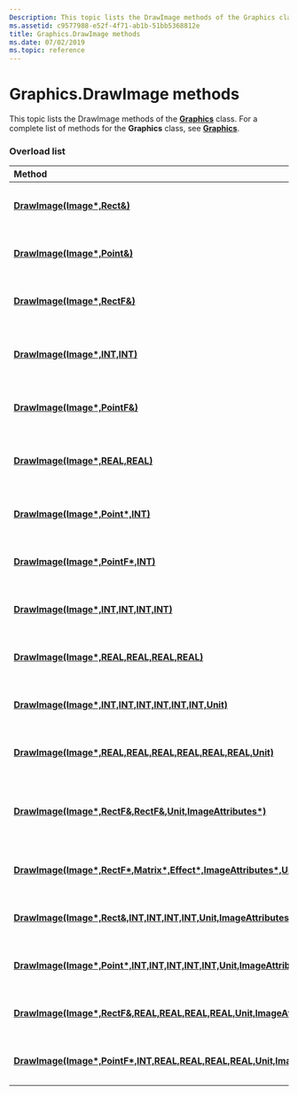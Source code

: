 ```yaml
---
Description: This topic lists the DrawImage methods of the Graphics class. For a complete list of methods for the Graphics class, see Graphics.
ms.assetid: c9577988-e52f-4f71-ab1b-51bb5368812e
title: Graphics.DrawImage methods
ms.date: 07/02/2019
ms.topic: reference
---
```


# Graphics.DrawImage methods

This topic lists the DrawImage methods of the [**Graphics**](/windows/win32/api/gdiplusgraphics/nl-gdiplusgraphics-graphics) class. For a complete list of methods for the **Graphics** class, see [**Graphics**](/windows/win32/api/gdiplusgraphics/nl-gdiplusgraphics-graphics).

### Overload list



| Method                                                                                                                                                                                                           | Description                                                                                                                                                                                        |
|:-----------------------------------------------------------------------------------------------------------------------------------------------------------------------------------------------------------------|:---------------------------------------------------------------------------------------------------------------------------------------------------------------------------------------------------|
| [**DrawImage(Image\*,Rect&)**](/windows/win32/api/gdiplusgraphics/nf-gdiplusgraphics-graphics-drawimage(inimage_inconstrect_))                                                                                                                     | The [**Graphics::DrawImage**](/windows/win32/api/gdiplusgraphics/nf-gdiplusgraphics-graphics-drawimage(inimage_inconstrect_)) method draws an image.<br/>                                                                      |
| [**DrawImage(Image\*,Point&)**](/windows/win32/api/gdiplusgraphics/nf-gdiplusgraphics-graphics-drawimage(inimage_inconstpoint_))                                                                                                                  | The [**Graphics::DrawImage**](/windows/win32/api/gdiplusgraphics/nf-gdiplusgraphics-graphics-drawimage(inimage_inconstpoint_)) method draws an image.<br/>                                                                    |
| [**DrawImage(Image\*,RectF&)**](/windows/win32/api/gdiplusgraphics/nf-gdiplusgraphics-graphics-drawimage(inimage_inconstrectf_))                                                                                                                   | The [**Graphics::DrawImage**](/windows/win32/api/gdiplusgraphics/nf-gdiplusgraphics-graphics-drawimage(inimage_inconstrectf_)) method draws an image.<br/>                                                                     |
| [**DrawImage(Image\*,INT,INT)**](/windows/win32/api/gdiplusgraphics/nf-gdiplusgraphics-graphics-drawimage(inimage_inint_inint))                                                                                                                 | The [**Graphics::DrawImage**](/windows/win32/api/gdiplusgraphics/nf-gdiplusgraphics-graphics-drawimage(inimage_inint_inint)) method draws an image at a specified location.<br/>                                            |
| [**DrawImage(Image\*,PointF&)**](/previous-versions//ms536035(v=vs.85))                                                                                                                | The [**Graphics::DrawImage**](/previous-versions//ms536035(v=vs.85)) method draws an image.<br/>                                                                   |
| [**DrawImage(Image\*,REAL,REAL)**](/windows/win32/api/gdiplusgraphics/nf-gdiplusgraphics-graphics-drawimage(inimage_inreal_inreal))                                                                                                             | The [**Graphics::DrawImage**](/windows/win32/api/gdiplusgraphics/nf-gdiplusgraphics-graphics-drawimage(inimage_inreal_inreal)) method draws an image at a specified location.<br/>                                          |
| [**DrawImage(Image\*,Point\*,INT)**](/windows/win32/api/gdiplusgraphics/nf-gdiplusgraphics-graphics-drawimage(inimage_inconstpoint_inint))                                                                                              | The [**Graphics::DrawImage**](/windows/win32/api/gdiplusgraphics/nf-gdiplusgraphics-graphics-drawimage(inimage_inconstpoint_inint)) method draws an image.<br/>                                                     |
| [**DrawImage(Image\*,PointF\*,INT)**](/windows/win32/api/gdiplusgraphics/nf-gdiplusgraphics-graphics-drawimage(inimage_inconstpointf_inint))                                                                                            | The [**Graphics::DrawImage**](/windows/win32/api/gdiplusgraphics/nf-gdiplusgraphics-graphics-drawimage(inimage_inconstpointf_inint)) method draws an image.<br/>                                                    |
| [**DrawImage(Image\*,INT,INT,INT,INT)**](/windows/win32/api/gdiplusgraphics/nf-gdiplusgraphics-graphics-drawimage(inimage_inint_inint_inint_inint))                                                                                    | The [**Graphics::DrawImage**](/windows/win32/api/gdiplusgraphics/nf-gdiplusgraphics-graphics-drawimage(inimage_inint_inint_inint_inint)) method draws an image.<br/>                                               |
| [**DrawImage(Image\*,REAL,REAL,REAL,REAL)**](/windows/win32/api/gdiplusgraphics/nf-gdiplusgraphics-graphics-drawimage(inimage_inreal_inreal_inreal_inreal))                                                                            | The [**Graphics::DrawImage**](/windows/win32/api/gdiplusgraphics/nf-gdiplusgraphics-graphics-drawimage(inimage_inreal_inreal_inreal_inreal)) method draws an image.<br/>                                           |
| [**DrawImage(Image\*,INT,INT,INT,INT,INT,INT,Unit)**](/windows/win32/api/gdiplusgraphics/nf-gdiplusgraphics-graphics-drawimage(inimage_inint_inint_inint_inint_inint_inint_inunit))                                                  | The [**Graphics::DrawImage**](/windows/win32/api/gdiplusgraphics/nf-gdiplusgraphics-graphics-drawimage(inimage_inint_inint_inint_inint_inint_inint_inunit)) method draws an image.<br/>                          |
| [**DrawImage(Image\*,REAL,REAL,REAL,REAL,REAL,REAL,Unit)**](/windows/win32/api/gdiplusgraphics/nf-gdiplusgraphics-graphics-drawimage(inimage_inreal_inreal_inreal_inreal_inreal_inreal_inunit))                                            | The [**Graphics::DrawImage**](/windows/win32/api/gdiplusgraphics/nf-gdiplusgraphics-graphics-drawimage(inimage_inreal_inreal_inreal_inreal_inreal_inreal_inunit)) method draws an image.<br/>                          |
| [**DrawImage(Image\*,RectF&,RectF&,Unit,ImageAttributes\*)**](/windows/win32/api/gdiplusgraphics/nf-gdiplusgraphics-graphics-drawimage(inimage_inconstrectf__inconstrectf__inunit_inconstimageattributes))                                                                | The [**Graphics::DrawImage**](/windows/win32/api/gdiplusgraphics/nf-gdiplusgraphics-graphics-drawimage(inimage_inconstrectf__inconstrectf__inunit_inconstimageattributes)) method draws a specified portion of an image at a specified location.<br/> |
| [**DrawImage(Image\*,RectF\*,Matrix\*,Effect\*,ImageAttributes\*,Unit\*)**](/windows/win32/api/gdiplusgraphics/nf-gdiplusgraphics-graphics-drawimage(inimage_inrectf_inmatrix_ineffect_inimageattributes_inunit))                                                    | The method draws a portion of an image after applying a specified effect.<br/>                                                                                                               |
| [**DrawImage(Image\*,Rect&,INT,INT,INT,INT,Unit,ImageAttributes\*,DrawImageAbort,VOID\*)**](/windows/win32/api/gdiplusgraphics/nf-gdiplusgraphics-graphics-drawimage(inimage_inconstrect__inint_inint_inint_inint_inunit_inconstimageattributes_indrawimageabort_invoid))            | The [**Graphics::DrawImage**](/windows/win32/api/gdiplusgraphics/nf-gdiplusgraphics-graphics-drawimage(inimage_inconstrect__inint_inint_inint_inint_inunit_inconstimageattributes_indrawimageabort_invoid)) method draws an image.<br/>                          |
| [**DrawImage(Image\*,Point\*,INT,INT,INT,INT,INT,Unit,ImageAttributes\*,DrawImageAbort,VOID\*)**](/windows/win32/api/gdiplusgraphics/nf-gdiplusgraphics-graphics-drawimage(inimage_inconstpoint_inint_inint_inint_inint_inint_inunit_inconstimageattributes_indrawimageabort_invoid))      | The [**Graphics::DrawImage**](/windows/win32/api/gdiplusgraphics/nf-gdiplusgraphics-graphics-drawimage(inimage_inconstpoint_inint_inint_inint_inint_inint_inunit_inconstimageattributes_indrawimageabort_invoid)) method draws an image.<br/>                          |
| [**DrawImage(Image\*,RectF&,REAL,REAL,REAL,REAL,Unit,ImageAttributes\*,DrawImageAbort,VOID\*)**](/windows/win32/api/gdiplusgraphics/nf-gdiplusgraphics-graphics-drawimage(inimage_inconstrectf__inreal_inreal_inreal_inreal_inunit_inconstimageattributes_indrawimageabort_invoid))       | The [**Graphics::DrawImage**](/windows/win32/api/gdiplusgraphics/nf-gdiplusgraphics-graphics-drawimage(inimage_inconstrectf__inreal_inreal_inreal_inreal_inunit_inconstimageattributes_indrawimageabort_invoid)) method draws an image.<br/>                          |
| [**DrawImage(Image\*,PointF\*,INT,REAL,REAL,REAL,REAL,Unit,ImageAttributes\*,DrawImageAbort,VOID\*)**](/windows/win32/api/gdiplusgraphics/nf-gdiplusgraphics-graphics-drawimage(inimage_inconstpointf_inint_inreal_inreal_inreal_inreal_inunit_inconstimageattributes_indrawimageabort_invoid)) | The [**Graphics::DrawImage**](/windows/win32/api/gdiplusgraphics/nf-gdiplusgraphics-graphics-drawimage(inimage_inconstpointf_inint_inreal_inreal_inreal_inreal_inunit_inconstimageattributes_indrawimageabort_invoid)) method draws an image.<br/>                          |



 

 